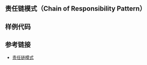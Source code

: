 <!--
date: 2022-01-10T22:34:12+08:00
lastmod: 2022-01-10T22:34:12+08:00
-->
## 责任链模式（Chain of Responsibility Pattern）



## 样例代码



## 参考链接

* [责任链模式](https://www.runoob.com/design-pattern/chain-of-responsibility-pattern.html)